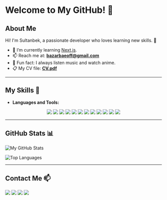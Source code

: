 # Welcome to My GitHub! 👋

## About Me
Hi! I'm Sultanbek, a passionate developer who loves learning new skills. 🌟

- 🌱 I’m currently learning <a href="https://nextjs.org/" target="_blank">Next.js</a>.
- 📫 Reach me at: **bazarbaeoff@gmail.com**
- 🐙 Fun fact: I always listen music and watch anime.
- 📋 My CV file: **<a href="./CV.pdf">CV.pdf</a>**

---

## My Skills 🚀
- **Languages and Tools:**
<p align="center">
 <a href="https://getbootstrap.com/" target="_blank"><img src="https://img.shields.io/badge/bootstrap-%23563D7C.svg?style=for-the-badge&logo=bootstrap&logoColor=white"/></a>
<a href="https://w3schools.com/css/" target="_blank"><img src="https://img.shields.io/badge/css3-%231572B6.svg?style=for-the-badge&logo=css3&logoColor=white"/></a>
<a href="https://figma.com/" target="_blank"><img src="https://img.shields.io/badge/figma-%23F24E1E.svg?style=for-the-badge&logo=figma&logoColor=white"/></a>
<a href="https://w3.org/html/" target="_blank"><img src="https://img.shields.io/badge/html5-%23E34F26.svg?style=for-the-badge&logo=html5&logoColor=white"/></a>
<a href="https://mui.com/" target="_blank"><img src="https://img.shields.io/badge/MUI-%230081CB.svg?style=for-the-badge&logo=mui&logoColor=white"/></a>
<a href="https://www.npmjs.com/" target="_blank"><img src="https://img.shields.io/badge/NPM-%23000000.svg?style=for-the-badge&logo=npm&logoColor=white"/></a>
<a href="https://nextjs.org/" target="_blank"><img src="https://img.shields.io/badge/Next-black?style=for-the-badge&logo=next.js&logoColor=white"/></a>
<a href="https://postman.com/" target="_blank"><img src="https://img.shields.io/badge/Postman-FF6C37?style=for-the-badge&logo=postman&logoColor=white"/></a>
<a href="https://reactjs.org/" target="_blank"><img src="https://img.shields.io/badge/react-%2320232a.svg?style=for-the-badge&logo=react&logoColor=%2361DAFB"/></a>
<a href="https://redux-toolkit.js.org/" target="_blank"><img src="https://img.shields.io/badge/redux-%23593d88.svg?style=for-the-badge&logo=redux&logoColor=white"/></a>
<a href="https://sass-lang.com/" target="_blank"><img src="https://img.shields.io/badge/SASS-hotpink.svg?style=for-the-badge&logo=SASS&logoColor=white"/></a>
<a href="https://typescriptlang.org/" target="_blank"><img src="https://img.shields.io/badge/typescript-%23007ACC.svg?style=for-the-badge&logo=typescript&logoColor=white"/></a>
</p>


---

## GitHub Stats 📊
![My GitHub Stats](https://github-readme-stats.vercel.app/api?username=BazarbaevSultanbek&show_icons=true&theme=radical)

![Top Languages](https://github-readme-stats.vercel.app/api/top-langs/?username=BazarbaevSultanbek&layout=compact)

---

## Contact Me 📫


<p align="left">
    <a href = "https://www.linkedin.com/in/sultanbek-bazarbaev-097b6b260"><img src="https://img.icons8.com/fluent/48/000000/linkedin.png"/></a>
    <a href = "https://t.me/pisces_shady"><img src="https://img.icons8.com/fluency/48/000000/telegram-app.png"/></a>
    <a href = "https://instagram.com/pisces.shady/"><img src="https://img.icons8.com/fluent/48/000000/instagram-new.png"/></a>    
    <a href = "bazarbaeoff@gmail.com"><img src="https://w7.pngwing.com/pngs/799/918/png-transparent-mail-google-gmail-google-s-logo-icon-thumbnail.png"/></a>    
</p>

